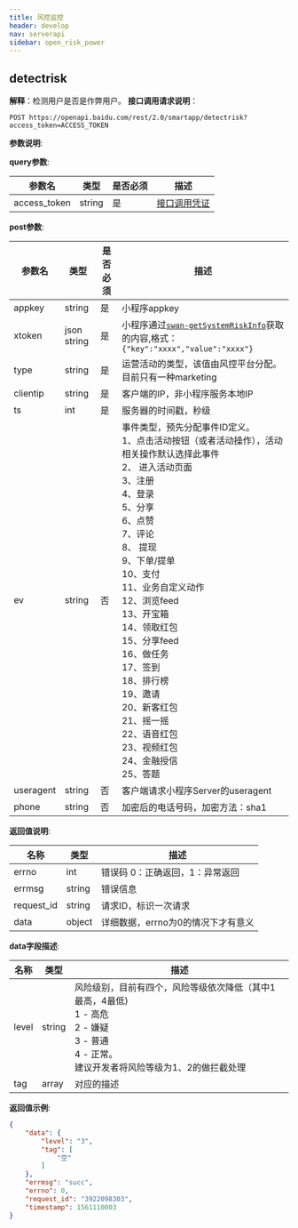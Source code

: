 ```yaml
---
title: 风控监控
header: develop
nav: serverapi
sidebar: open_risk_power
---
```


## detectrisk 
**解释**：检测用户是否是作弊用户。
**接口调用请求说明**：
```
POST https://openapi.baidu.com/rest/2.0/smartapp/detectrisk?access_token=ACCESS_TOKEN
```

**参数说明**:

**query参数**:

|参数名|	类型|	是否必须|	描述|
|---|---|---|---|
|access_token|	string|	是|	[接口调用凭证](https://smartprogram.baidu.com/docs/develop/serverapi/power_exp/)|

**post参数**:

|参数名|	类型|	是否必须|	描述|
|---|---|---|---|
|appkey|	string|	是|	小程序appkey|
|xtoken|	json string|	是|	小程序通过[`swan-getSystemRiskInfo`](/develop/api/open_riskInfo/#swan-getSystemRiskInfo)获取的内容,格式：`{"key":"xxxx","value":"xxxx"}`|
|type |string	|是|	运营活动的类型，该值由风控平台分配。目前只有一种marketing|
|clientip|string|是|客户端的IP，非小程序服务本地IP|
|ts|int|是|服务器的时间戳，秒级
|ev|string|否|事件类型，预先分配事件ID定义。<br/>1、点击活动按钮（或者活动操作），活动相关操作默认选择此事件<br/>2、 进入活动页面<br/>3、注册<br/>4、登录<br/>5、分享<br/>6、点赞<br/>7、评论<br/>8、 提现<br/>9、下单/提单<br/>10、支付<br/>11、业务自定义动作<br/>12、浏览feed<br/>13、开宝箱<br/>14、领取红包<br/>15、分享feed<br/>16、做任务<br/>17、签到<br/>18、排行榜<br/>19、邀请<br/>20、新客红包<br/>21、摇一摇<br/>22、语音红包<br/>23、视频红包<br/>24、金融授信<br/>25、答题<br/> |
|useragent|string|否|客户端请求小程序Server的useragent|
|phone|string|否|加密后的电话号码，加密方法：sha1|

**返回值说明**:

|名称|类型|描述|
|---|---|---|
|errno|	int|错误码 0：正确返回，1：异常返回|
|errmsg| string |错误信息|
|request_id|	string|请求ID，标识一次请求|
|data|	object| 详细数据，errno为0的情况下才有意义|

**data字段描述**:

|名称|类型|描述|
|---|---|---|
|level|	string|风险级别，目前有四个，风险等级依次降低（其中1最高，4最低)<br/>1 - 高危 <br/> 2 - 嫌疑 <br/>3 - 普通 <br/>4 - 正常。<br/>建议开发者将风险等级为1、2的做拦截处理|
|tag| array |对应的描述|


**返回值示例**:
```json
{
    "data": {
        "level": "3",
        "tag": [
            "空"
        ]
    },
    "errmsg": "succ",
    "errno": 0,
    "request_id": "3922098303",
    "timestamp": 1561110003
}
```